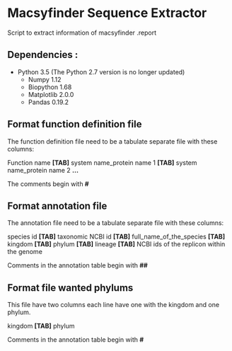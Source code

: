 # Macsyfinder Sequence Extractor

Script to extract information of macsyfinder .report

Dependencies :
--------------

- Python 3.5 (The Python 2.7 version is no longer updated)
   - Numpy 1.12
   - Biopython 1.68
   - Matplotlib 2.0.0
   - Pandas 0.19.2

Format function definition file
-------------------------------
The function definition file need to be a tabulate separate file with these columns:  

Function name **[TAB]** system name_protein name 1 **[TAB]** system name_protein name 2 **...**  

The comments begin with **#**  

Format annotation file
----------------------
The annotation file need to be a tabulate separate file with these columns:  

species id **[TAB]** taxonomic NCBI id **[TAB]** full_name_of_the_species **[TAB]** kingdom **[TAB]** phylum  **[TAB]** lineage **[TAB]** NCBI ids of the replicon within the genome

Comments in the annotation table begin with **##**  

Format file wanted phylums
--------------------------
This file have two columns each line have one with the kingdom and one phylum.

kingdom **[TAB]** phylum

Comments in the annotation table begin with **#**  
